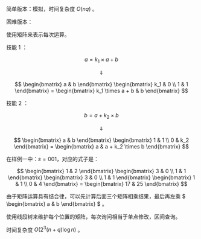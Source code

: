 简单版本：模拟，时间复杂度 $O(nq)$ 。

困难版本：

使用矩阵来表示每次运算。

技能 $1$ ： 

$$a = k_1 \times a + b$$ 

$$\Downarrow $$

$$
\begin{bmatrix} 
a & b
\end{bmatrix}
\begin{bmatrix}
 k_1 & 0 \\
 1 & 1
\end{bmatrix} = 
\begin{bmatrix}
k_1 \times a + b & b
\end{bmatrix}
$$

技能 $2$ ： 

$$b = a + k_2 \times b$$

$$\Downarrow $$

$$
\begin{bmatrix} 
a & b
\end{bmatrix}
\begin{bmatrix}
 1 & 1 \\
 0 & k_2
\end{bmatrix} = 
\begin{bmatrix}
a & a + k_2 \times b
\end{bmatrix}
$$

在样例一中：$s = 001$，对应的式子是：

$$
\begin{bmatrix} 
1 & 2
\end{bmatrix}
\begin{bmatrix}
 3 & 0 \\
 1 & 1
\end{bmatrix}
\begin{bmatrix}
 3 & 0 \\
 1 & 1
\end{bmatrix}
\begin{bmatrix}
 1 & 1 \\
 0 & 4
\end{bmatrix} = 
\begin{bmatrix}
17 & 25
\end{bmatrix}
$$

由于矩阵运算具有结合律，可以先计算后面三个矩阵相乘结果，最后再左乘 $
\begin{bmatrix} 
a & b
\end{bmatrix}
$ 。

使用线段树来维护每个位置的矩阵，每次询问相当于单点修改，区间查询。

时间复杂度 $O(2^3(n+q)\log n)$ 。

